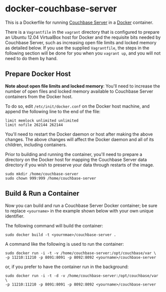 # docker-couchbase-server

This is a Dockerfile for running [Couchbase Server](http://couchbase.com/)
in a [Docker](http://www.docker.io) container.

There is a `Vagrantfile` in the `vagrant` directory that is configured to
prepare an Ubuntu 12.04 VirtualBox host for Docker and the requisite bits
needed by Couchbase Server, such as increasing open file limits and locked
memory as detailed below. If you use the supplied `Vagrantfile`, the steps
in the following section will be done for you when you `vagrant up`, and you
will not need to do them by hand.

## Prepare Docker Host

**Note about open file limits and locked memory**: You'll need to increase
the number of open files and locked memory available to Couchbase Server
containers from the Docker host.

To do so, edit `/etc/init/docker.conf` on the Docker host machine, and append
the following line to the end of the file:

```
limit memlock unlimited unlimited
limit nofile 262144 262144
```

You'll need to restart the Docker daemon or host after making the above
changes. The above changes will affect the Docker daemon and all of its
children, including containers.

Prior to building and running the container, you'll need to prepare a
directory on the Docker host for mapping the Couchbase Server data
directory if you wish to preserve your data through restarts of the image.

```
sudo mkdir /home/couchbase-server
sudo chown 999:999 /home/couchbase-server
```

## Build & Run a Container

Now you can build and run a Couchbase Server Docker container; be sure to
replace `<yourname>` in the example shown below with your own unique
identifier.

The following command will build the container:

```
sudo docker build -t <yournmae>/couchbase-server .
```

A command like the following is used to run the container:
  
``` 
sudo docker run -i -t -v /home/couchbase-server:/opt/couchbase/var \
-p 11210:11210 -p 8091:8091 -p 8092:8092 <yourname>/couchbase-server
```

or, if you prefer to have the container run in the background:

``` 
sudo docker run -i -t -d -v /home/couchbase-server:/opt/couchbase/var \
-p 11210:11210 -p 8091:8091 -p 8092:8092 <yourname>/couchbase-server
```

